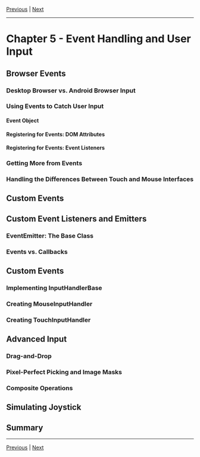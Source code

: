 [Previous](./Chapter4.md) | [Next](./Chapter6.md)

<hr>

# Chapter 5 - Event Handling and User Input

## Browser Events

### Desktop Browser vs. Android Browser Input

### Using Events to Catch User Input

#### Event Object

#### Registering for Events: DOM Attributes

#### Registering for Events: Event Listeners

### Getting More from Events

### Handling the Differences Between Touch and Mouse Interfaces

## Custom Events

## Custom Event Listeners and Emitters

### EventEmitter: The Base Class

### Events vs. Callbacks

## Custom Events

### Implementing InputHandlerBase

### Creating MouseInputHandler

### Creating TouchInputHandler

## Advanced Input

### Drag-and-Drop

### Pixel-Perfect Picking and Image Masks

### Composite Operations

## Simulating Joystick

## Summary

<hr>

[Previous](./Chapter4.md) | [Next](./Chapter6.md)
